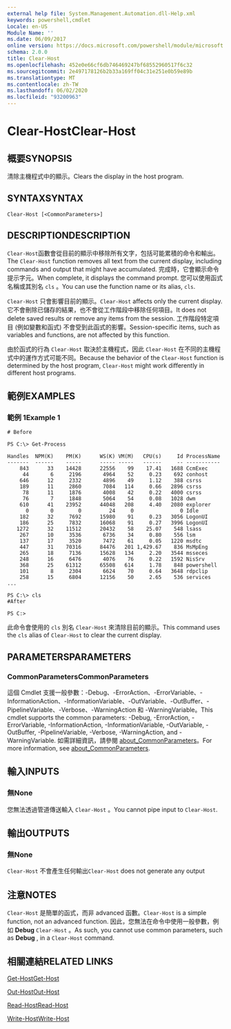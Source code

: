 ```yaml
---
external help file: System.Management.Automation.dll-Help.xml
keywords: powershell,cmdlet
Locale: en-US
Module Name: ''
ms.date: 06/09/2017
online version: https://docs.microsoft.com/powershell/module/microsoft.powershell.core/clear-host?view=powershell-7.1&WT.mc_id=ps-gethelp
schema: 2.0.0
title: Clear-Host
ms.openlocfilehash: 452e0e66cf6db746469247bf68552960517f6c32
ms.sourcegitcommit: 2e497178126b2b33a169ff04c31e251e0b59e89b
ms.translationtype: MT
ms.contentlocale: zh-TW
ms.lasthandoff: 06/02/2020
ms.locfileid: "93200963"
---
```

# <span data-ttu-id="2dad1-103">Clear-Host</span><span class="sxs-lookup"><span data-stu-id="2dad1-103">Clear-Host</span></span>

## <span data-ttu-id="2dad1-104">概要</span><span class="sxs-lookup"><span data-stu-id="2dad1-104">SYNOPSIS</span></span>

<span data-ttu-id="2dad1-105">清除主機程式中的顯示。</span><span class="sxs-lookup"><span data-stu-id="2dad1-105">Clears the display in the host program.</span></span>

## <span data-ttu-id="2dad1-106">SYNTAX</span><span class="sxs-lookup"><span data-stu-id="2dad1-106">SYNTAX</span></span>

```
Clear-Host [<CommonParameters>]
```

## <span data-ttu-id="2dad1-107">DESCRIPTION</span><span class="sxs-lookup"><span data-stu-id="2dad1-107">DESCRIPTION</span></span>

<span data-ttu-id="2dad1-108">`Clear-Host`函數會從目前的顯示中移除所有文字，包括可能累積的命令和輸出。</span><span class="sxs-lookup"><span data-stu-id="2dad1-108">The `Clear-Host` function removes all text from the current display, including commands and output that might have accumulated.</span></span> <span data-ttu-id="2dad1-109">完成時，它會顯示命令提示字元。</span><span class="sxs-lookup"><span data-stu-id="2dad1-109">When complete, it displays the command prompt.</span></span> <span data-ttu-id="2dad1-110">您可以使用函式名稱或其別名 `cls` 。</span><span class="sxs-lookup"><span data-stu-id="2dad1-110">You can use the function name or its alias, `cls`.</span></span>

<span data-ttu-id="2dad1-111">`Clear-Host` 只會影響目前的顯示。</span><span class="sxs-lookup"><span data-stu-id="2dad1-111">`Clear-Host` affects only the current display.</span></span> <span data-ttu-id="2dad1-112">它不會刪除已儲存的結果，也不會從工作階段中移除任何項目。</span><span class="sxs-lookup"><span data-stu-id="2dad1-112">It does not delete saved results or remove any items from the session.</span></span> <span data-ttu-id="2dad1-113">工作階段特定項目 (例如變數和函式) 不會受到此函式的影響。</span><span class="sxs-lookup"><span data-stu-id="2dad1-113">Session-specific items, such as variables and functions, are not affected by this function.</span></span>

<span data-ttu-id="2dad1-114">由於函式的行為 `Clear-Host` 取決於主機程式，因此 `Clear-Host` 在不同的主機程式中的運作方式可能不同。</span><span class="sxs-lookup"><span data-stu-id="2dad1-114">Because the behavior of the `Clear-Host` function is determined by the host program, `Clear-Host` might work differently in different host programs.</span></span>

## <span data-ttu-id="2dad1-115">範例</span><span class="sxs-lookup"><span data-stu-id="2dad1-115">EXAMPLES</span></span>

### <span data-ttu-id="2dad1-116">範例 1</span><span class="sxs-lookup"><span data-stu-id="2dad1-116">Example 1</span></span>

```
# Before

PS C:\> Get-Process

Handles  NPM(K)    PM(K)      WS(K) VM(M)   CPU(s)     Id ProcessName
-------  ------    -----      ----- -----   ------     -- -----------
    843      33    14428      22556    99    17.41   1688 CcmExec
     44       6     2196       4964    52     0.23    692 conhost
    646      12     2332       4896    49     1.12    388 csrss
    189      11     2860       7084   114     0.66   2896 csrss
     78      11     1876       4008    42     0.22   4000 csrss
     76       7     1848       5064    54     0.08   1028 dwm
    610      41    23952      44048   208     4.40   2080 explorer
      0       0        0         24     0               0 Idle
    182      32     7692      15980    91     0.23   3056 LogonUI
    186      25     7832      16068    91     0.27   3996 LogonUI
   1272      32    11512      20432    58    25.07    548 lsass
    267      10     3536       6736    34     0.80    556 lsm
    137      17     3520       7472    61     0.05   1220 msdtc
    447      31    70316      84476   201 1,429.67    836 MsMpEng
    265      18     7136      15628   134     2.20   3544 msseces
    248      16     6476       4076    76     0.22   1592 NisSrv
    368      25    61312      65508   614     1.78    848 powershell
    101       8     2304       6624    70     0.64   3648 rdpclip
    258      15     6804      12156    50     2.65    536 services
...

PS C:\> cls
#After

PS C:>
```

<span data-ttu-id="2dad1-117">此命令會使用的 `cls` 別名 `Clear-Host` 來清除目前的顯示。</span><span class="sxs-lookup"><span data-stu-id="2dad1-117">This command uses the `cls` alias of `Clear-Host` to clear the current display.</span></span>

## <span data-ttu-id="2dad1-118">PARAMETERS</span><span class="sxs-lookup"><span data-stu-id="2dad1-118">PARAMETERS</span></span>

### <span data-ttu-id="2dad1-119">CommonParameters</span><span class="sxs-lookup"><span data-stu-id="2dad1-119">CommonParameters</span></span>
<span data-ttu-id="2dad1-120">這個 Cmdlet 支援一般參數：-Debug、-ErrorAction、-ErrorVariable、-InformationAction、-InformationVariable、-OutVariable、-OutBuffer、-PipelineVariable、-Verbose、-WarningAction 和 -WarningVariable。</span><span class="sxs-lookup"><span data-stu-id="2dad1-120">This cmdlet supports the common parameters: -Debug, -ErrorAction, -ErrorVariable, -InformationAction, -InformationVariable, -OutVariable, -OutBuffer, -PipelineVariable, -Verbose, -WarningAction, and -WarningVariable.</span></span> <span data-ttu-id="2dad1-121">如需詳細資訊，請參閱 [about_CommonParameters](https://go.microsoft.com/fwlink/?LinkID=113216)。</span><span class="sxs-lookup"><span data-stu-id="2dad1-121">For more information, see [about_CommonParameters](https://go.microsoft.com/fwlink/?LinkID=113216).</span></span>

## <span data-ttu-id="2dad1-122">輸入</span><span class="sxs-lookup"><span data-stu-id="2dad1-122">INPUTS</span></span>

### <span data-ttu-id="2dad1-123">無</span><span class="sxs-lookup"><span data-stu-id="2dad1-123">None</span></span>

<span data-ttu-id="2dad1-124">您無法透過管道傳送輸入 `Clear-Host` 。</span><span class="sxs-lookup"><span data-stu-id="2dad1-124">You cannot pipe input to `Clear-Host`.</span></span>

## <span data-ttu-id="2dad1-125">輸出</span><span class="sxs-lookup"><span data-stu-id="2dad1-125">OUTPUTS</span></span>

### <span data-ttu-id="2dad1-126">無</span><span class="sxs-lookup"><span data-stu-id="2dad1-126">None</span></span>

<span data-ttu-id="2dad1-127">`Clear-Host` 不會產生任何輸出</span><span class="sxs-lookup"><span data-stu-id="2dad1-127">`Clear-Host` does not generate any output</span></span>

## <span data-ttu-id="2dad1-128">注意</span><span class="sxs-lookup"><span data-stu-id="2dad1-128">NOTES</span></span>

<span data-ttu-id="2dad1-129">`Clear-Host` 是簡單的函式，而非 advanced 函數。</span><span class="sxs-lookup"><span data-stu-id="2dad1-129">`Clear-Host` is a simple function, not an advanced function.</span></span> <span data-ttu-id="2dad1-130">因此，您無法在命令中使用一般參數，例如 **Debug** `Clear-Host` 。</span><span class="sxs-lookup"><span data-stu-id="2dad1-130">As such, you cannot use common parameters, such as **Debug** , in a `Clear-Host` command.</span></span>

## <span data-ttu-id="2dad1-131">相關連結</span><span class="sxs-lookup"><span data-stu-id="2dad1-131">RELATED LINKS</span></span>

[<span data-ttu-id="2dad1-132">Get-Host</span><span class="sxs-lookup"><span data-stu-id="2dad1-132">Get-Host</span></span>](../Microsoft.PowerShell.Utility/Get-Host.md)

[<span data-ttu-id="2dad1-133">Out-Host</span><span class="sxs-lookup"><span data-stu-id="2dad1-133">Out-Host</span></span>](Out-Host.md)

[<span data-ttu-id="2dad1-134">Read-Host</span><span class="sxs-lookup"><span data-stu-id="2dad1-134">Read-Host</span></span>](../Microsoft.PowerShell.Utility/Read-Host.md)

[<span data-ttu-id="2dad1-135">Write-Host</span><span class="sxs-lookup"><span data-stu-id="2dad1-135">Write-Host</span></span>](../Microsoft.PowerShell.Utility/Write-Host.md)

